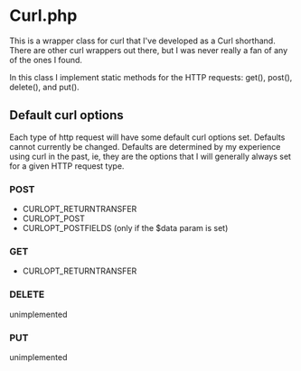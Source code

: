 Curl.php
========

This is a wrapper class for curl that I've developed as a Curl shorthand. There are other curl wrappers out there, but I was never really a fan of any of the ones I found.

In this class I implement static methods for the HTTP requests: get(), post(), delete(), and put().

## Default curl options
Each type of http request will have some default curl options set. Defaults cannot currently be changed. Defaults are determined by my experience using curl in the past, ie, they are the options that I will generally always set for a given HTTP request type.

### POST
- CURLOPT_RETURNTRANSFER
- CURLOPT_POST
- CURLOPT_POSTFIELDS (only if the $data param is set)

### GET
- CURLOPT_RETURNTRANSFER

### DELETE
unimplemented

### PUT
unimplemented
